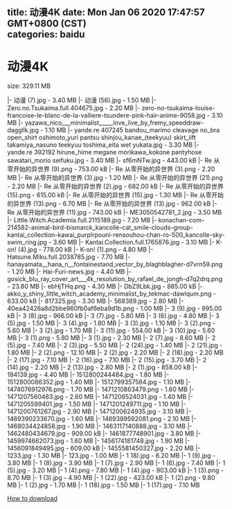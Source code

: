 
title: 动漫4K
date: Mon Jan 06 2020 17:47:57 GMT+0800 (CST)    
categories: baidu
---

# 动漫4K
size: 329.11 MB
 
 
|- 动漫 (7).jpg - 3.40 MB
|- 动漫 (56).jpg - 1.50 MB
|- Zero.no.Tsukaima.full.404675.jpg - 2.20 MB
|- zero-no-tsukaima-louise-francoise-le-blanc-de-la-valliere-tsundere-pink-hair-anime-9058.jpg - 3.10 MB
|- yazawa_nico___minimalist_____love_live_by_fremy_speeddraw-daggllk.jpg - 1.10 MB
|- yande.re 407245 bandou_marimo cleavage no_bra open_shirt oshimoto_yuri pantsu shinjou_kanae_(teekyuu) skirt_lift takamiya_nasuno teekyuu toshima_eita wet yukata.jpg - 3.30 MB
|- yande.re 392192 hirune_hime megane morikawa_kokone pantyhose sawatari_morio seifuku.jpg - 3.40 MB
|- sf6mNTw.jpg - 443.00 kB
|- Re 从零开始的异世界 (9).png - 753.00 kB
|- Re 从零开始的异世界 (3).png - 2.20 MB
|- Re 从零开始的异世界 (3).jpg - 1.20 MB
|- Re 从零开始的异世界 (21).png - 2.20 MB
|- Re 从零开始的异世界 (2).jpg - 682.00 kB
|- Re 从零开始的异世界 (15).png - 615.00 kB
|- Re 从零开始的异世界 (15).jpg - 1.30 MB
|- Re 从零开始的异世界 (13).png - 6.70 MB
|- Re 从零开始的异世界 (13).jpg - 962.00 kB
|- Re 从零开始的异世界 (11).jpg - 743.00 kB
|- ME3050542781_2.jpg - 3.50 MB
|- Little.Witch.Academia.full.2115189.jpg - 7.20 MB
|- konachan-com-214582-animal-bird-bismarck_kancolle-cat_smile-clouds-group-kantai_collection-kawai_purplrpouni-rensouhou-chan-ro-500_kancolle-sky-swim_ring.jpg - 3.60 MB
|- Kantai.Collection.full.1765876.jpg - 3.10 MB
|- K-on! (4).jpg - 778.00 kB
|- K-on! (1).png - 4.80 MB
|- Hatsune.Miku.full.2038785.jpg - 7.70 MB
|- hanayamata__hana_n__fontainestand_vector_by_blaghblagher-d7vrn59.png - 1.20 MB
|- Hai-Furi-news.jpg - 4.40 MB
|- gosick_blu_ray_cover_art___4k_resolution_by_rafael_de_jongh-d7q2drq.png - 23.80 MB
|- ebHjTHq.png - 4.30 MB
|- DbZ9Lbk.jpg - 885.00 kB
|- akko_y_shiny_little_witch_academy_minimalist_by_tekmac-dawlqum.png - 633.00 kB
|- 817325.jpg - 3.30 MB
|- 568389.jpg - 2.80 MB
|- 40ea42426a8d2bbe960fb0af6eba9d1b.png - 1.00 MB
|- 3 (9).jpg - 995.00 kB
|- 3 (8).jpg - 966.00 kB
|- 3 (7).jpg - 5.80 MB
|- 3 (6).jpg - 4.80 MB
|- 3 (5).jpg - 1.50 MB
|- 3 (4).jpg - 1.80 MB
|- 3 (3).jpg - 1.10 MB
|- 3 (2).png - 5.60 MB
|- 3 (2).jpg - 1.70 MB
|- 3 (11).jpg - 554.00 kB
|- 3 (10).jpg - 5.60 MB
|- 3 (1).png - 5.80 MB
|- 3 (1).jpg - 2.30 MB
|- 2 (7).jpg - 8.60 MB
|- 2 (5).jpg - 7.40 MB
|- 2 (3).jpg - 5.50 MB
|- 2 (24).jpg - 1.40 MB
|- 2 (21).jpg - 1.80 MB
|- 2 (2).png - 12.10 MB
|- 2 (2).jpg - 2.20 MB
|- 2 (18).jpg - 2.20 MB
|- 2 (17).jpg - 7.10 MB
|- 2 (16).jpg - 7.10 MB
|- 2 (15).jpg - 3.70 MB
|- 2 (14).jpg - 2.20 MB
|- 2 (13).jpg - 2.80 MB
|- 2 (1).jpg - 858.00 kB
|- 194139.jpg - 4.40 MB
|- 1512800244484.jpg - 1.80 MB
|- 1512800086352.jpg - 1.40 MB
|- 1512799357584.jpg - 1.10 MB
|- 1474076912976.png - 1.70 MB
|- 1471210863479.png - 1.60 MB
|- 1471207560483.jpg - 2.60 MB
|- 1471206524031.jpg - 1.40 MB
|- 1471205599401.jpg - 1.50 MB
|- 1471201249711.jpg - 1.10 MB
|- 1471200761267.jpg - 2.90 MB
|- 1471200624935.jpg - 3.10 MB
|- 1469390233670.jpg - 1.60 MB
|- 1469389592081.png - 2.10 MB
|- 1468034424858.jpg - 1.90 MB
|- 1463117140888.jpg - 3.10 MB
|- 1462480434679.jpg - 909.00 kB
|- 1461877748901.jpg - 3.80 MB
|- 1459974662073.jpg - 1.60 MB
|- 1456174181748.jpg - 1.90 MB
|- 1456091849495.jpg - 609.00 kB
|- 1455581450327.jpg - 2.20 MB
|- 1233.jpg - 1.30 MB
|- 123.jpg - 1.00 MB
|- 1 18).jpg - 6.20 MB
|- 1 (9).jpg - 3.80 MB
|- 1 (8).jpg - 3.90 MB
|- 1 (7).jpg - 2.90 MB
|- 1 (6).jpg - 7.40 MB
|- 1 (5).jpg - 3.20 MB
|- 1 (4).png - 7.80 MB
|- 1 (4).jpg - 903.00 kB
|- 1 (3).png - 8.70 MB
|- 1 (3).jpg - 4.90 MB
|- 1 (22).jpg - 423.00 kB
|- 1 (2).png - 9.80 MB
|- 1 (2).jpg - 1.70 MB
|- 1 (18).jpg - 1.50 MB
|- 1 (17).jpg - 7.10 MB

[How to download](https://bpcam.bemobtrk.com/go/2ceec3aa-1ca2-46d6-b9ff-aaa5c184517c?jno=5393)